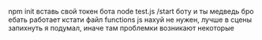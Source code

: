 npm init
вставь свой токен бота 
node test.js
/start боту и ты медведь бро
ебать работает
кстати файл functions js нахуй не нужен, лучше в сцены запихнуть я подумал, иначе там проблемки возникают некоторые

